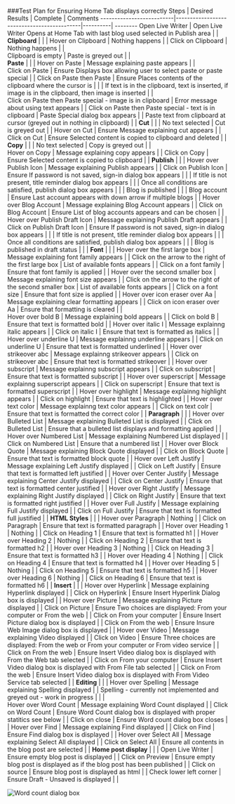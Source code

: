 ###Test Plan for Ensuring Home Tab displays correctly
Steps                  | Desired Results                | Complete | Comments
--------------------------|--------------------------------------------|----------| --------
Open Live Writer  | Open Live Writer Opens at Home Tab with last blog used selected in Publish area  |  |
 **Clipboard** | | | 
Hover on Clipboard | Nothing happens | | 
Click on Clipboard | Nothing happens |  |  
Clipboard is empty | Paste is greyed out | |  
 **Paste** |  |  | 
Hover on Paste | Message explaining paste appears | |  
Click on Paste | Ensure Displays box allowing user to select paste or paste special |  | 
Click on Paste then Paste | Ensure Places contents of the clipboard where the cursor is |  | 
 | If text is in the clipboard, text is inserted, if image is in the clipboard, then image is inserted | |  
Click on Paste then Paste special - image is in clipboard | Error message about using text appears | | 
Click on Paste then Paste special - text is in clipboard | Paste Special dialog box appears | |
Paste text from clipboard at cursor (greyed out in nothing in clipboard) |  |
 **Cut** | | | 
No text selected | Cut is greyed out | | 
Hover on Cut | Ensure Message explaining cut appears | | 
Click on Cut | Ensure Selected content is copied to clipboard and deleted  | | 
 **Copy** | | | 
No text selected | Copy is greyed out | |  
Hover on Copy | Message explaining copy appears | | 
Click on Copy | Ensure Selected content is copied to clipboard | | 
**Publish** |   |   | 
Hover over Publish Icon | Message explaining Publish appears | | 
Click on Publish Icon | Ensure If password is not saved, sign-in dialog box appears  | | 
 | If title is not present, title reminder dialog box appears | | 
 | Once all conditions are satisfied, publish dialog box appears | |
 | Blog is published | |  | 
 Blog account | Ensure Last account appears with down arrow if multiple blogs | | 
 Hover over Blog Account  | Message explaining Blog Account appears | | 
 Click on Blog Account | Ensure List of blog accounts appears and can be chosen | | 
 Hover over Publish Draft Icon | Message explaining Publish Draft appears | | 
Click on Publish Draft Icon | Ensure If password is not saved, sign-in dialog box appears  | | 
 | If title is not present, title reminder dialog box appears | | 
 | Once all conditions are satisfied, publish dialog box appears | |
 | Blog is published in draft status | |  |
**Font** | | | 
Hover over the first large box | Message explaining font family appears | |
Click on the arrow to the right of the first large box | List of available fonts appears | | 
Click on a font family | Ensure that font family is applied | | 
Hover over the second smaller box | Message explaining font size appears | |
Click on the arrow to the right of the second smaller box | List of available fonts appears | |
Click on a font size | Ensure that font size is applied | | 
Hover over icon eraser over Aa | Message explaining clear formatting appears | |
Click on icon eraser over Aa | Ensure that formatting is cleared |  |  
Hover over bold B | Message explaining bold appears | | 
Click on bold B | Ensure that text is formatted bold | | 
Hover over italic I | Message explainng italic appears | | 
Click on italic I | Ensure that text is formatted as italics | |
Hover over underline U | Message explainng underline appears | | 
Click on underline U | Ensure that text is formatted underlined | | 
Hover over strikeover abc | Message explainng strikeover appears | | 
Click on strikeover abc | Ensure that text is formatted strikeover | |
Hover over subscript | Message explainng subscript appears | | 
Click on subscript | Ensure that text is formatted subscript | |
Hover over superscript | Message explainng superscript appears | | 
Click on superscript | Ensure that text is formatted superscript | |
Hover over highlight | Message explainng highlight appears | | 
Click on highlight | Ensure that text is highlighted | |
Hover over text color | Message explainng text color appears | | 
Click on text colr  | Ensure that text is formatted the correct color | |
**Paragraph** | | |
Hover over Bulleted List | Message explaining Bulleted List is displayed | |
Click on Bulleted List | Ensure that a bulleted list displays and formatting applied | |
Hover over Numbered List | Message explaining Numbered List displayed | |
Click on Numbered List | Ensure that a numbered list | |
Hover over Block Quote | Message explaining Block Quote displayed | |
Click on Block Quote | Ensure that text is formatted block quote  | |
Hover over Left Justify | Message explaining Left Justify displayed | |
Click on Left Justify | Ensure that text is formatted left justified | |
Hover over Center Justify | Message explaining Center Justify displayed | |
Click on Center Justify | Ensure that text is formatted center justified | |
Hover over Right Justify | Message explaining Right Justify displayed | |
Click on Right Justify | Ensure that text is formatted right justified | |
Hover over Full Justify | Message explaining Full Justify displayed | |
Click on Full Justify | Ensure that text is formatted full justified  | |
**HTML Styles** | | | 
Hover over Paragraph | Nothing | |
Click on Paragraph | Ensure that text is formatted paragraph | |
Hover over Heading 1 | Nothing | |
Click on Heading 1 | Ensure that text is formatted h1 | |
Hover over Heading 2  | Nothing | |
Click on Heading 2 | Ensure that text is formatted h2 | |
Hover over Heading 3  | Nothing | |
Click on Heading 3 | Ensure that text is formatted h3 | |
Hover over Heading 4  | Nothing | |
Click on Heading 4 | Ensure that text is formatted h4 | |
Hover over Heading 5  | Nothing | |
Click on Heading 5 | Ensure that text is formatted h5 | |
Hover over Heading 6  | Nothing | |
Click on Heading 6 | Ensure that text is formatted h6 | |
**Insert** | | |
Hover over Hyperlink | Message explaining Hyperlink displayed | |
Click on Hyperlink | Ensure Insert Hyperlink Dialog box is displayed | |
Hover over Picture | Message explaining Picture displayed | |
Click on Picture | Ensure Two choices are displayed: From your computer or From the web | |
Click on From your computer | Ensure Insert Picture dialog box is displayed | |
Click on From the web | Ensure Insure Web Image dialog box is displayed | |
Hover over Video | Message explaining Video displayed | |
Click on Video | Ensure Three choices are displayed: From the web or From your computer or From video service  | |
Click on From the web | Ensure Insert Video dialog box is displayed with From the Web tab selected | |
Click on From your computer | Ensure Insert Video dialog box is displayed with From File tab selected | |
Click on From the web | Ensure Insert Video dialog box is displayed with From Video Service tab selected | |
**Editing** | | | 
Hover over Spelling  | Message explaining Spelling  displayed | |
Spelling - currently not implemented and greyed out - work in progress | | |  
Hover over Word Count  | Message explaining Word Count displayed | |
Click on Word Count | Ensure Word Count dialog box is displayed with proper statitics see below | | 
Click on close | Ensure Word count dialog box closes | |
Hover over Find  | Message explaining Find displayed | |
Click on Find | Ensure Find dialog box is displayed | |
Hover over Select All  | Message explaining Select All displayed | |
Click on Select All | Ensure all contents in the blog post are selected | |
**Home post display** | | |
Open Live Writer  | Ensure empty blog post is displayed | |
Click on Preview | Ensure empty blog post is displayed as if the blog post has been published | | 
Click on source | Ensure blog post is displayed as html | | 
Check lower left corner | Ensure Draft - Unsaved is displayed | |  

![Word count dialog box](images\wordCountdiaglogbox.png)